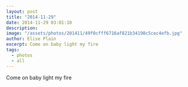 ```yaml
---
layout: post
title: "2014-11-29"
date: 2014-11-29 03:01:10
description: 
image: "/assets/photos/201411/49f0cfff6716af821b34190c5cec4efb.jpg"
author: Elise Plain
excerpt: Come on baby light my fire
tags: 
  - photos
  - all
---
```


Come on baby light my fire
<p></p>
